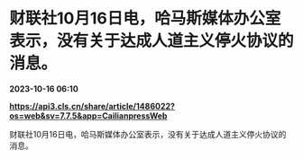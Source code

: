 # 财联社10月16日电，哈马斯媒体办公室表示，没有关于达成人道主义停火协议的消息。

**2023-10-16 06:10**

**https://api3.cls.cn/share/article/1486022?os=web&sv=7.7.5&app=CailianpressWeb**

财联社10月16日电，哈马斯媒体办公室表示，没有关于达成人道主义停火协议的消息。